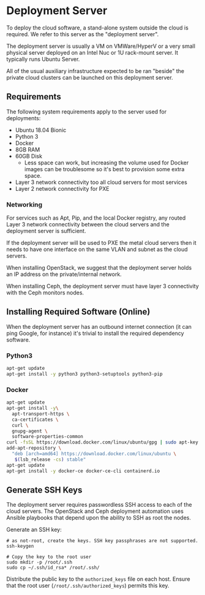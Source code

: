 # Deployment Server

To deploy the cloud software, a stand-alone system outside the cloud is
required. We refer to this server as the "deployment server".

The deployment server is usually a VM on VMWare/HyperV or a very small physical
server deployed on an Intel Nuc or 1U rack-mount server. It typically runs
Ubuntu Server.

All of the usual auxiliary infrastructure expected to be ran "beside" the
private cloud clusters can be launched on this deployment server.


## Requirements

The following system requirements apply to the server used for deployments:

- Ubuntu 18.04 Bionic
- Python 3
- Docker
- 8GB RAM
- 60GB Disk
    - Less space can work, but increasing the volume used for Docker images can
      be troublesome so it's best to provision some extra space.
- Layer 3 network connectivity too all cloud servers for most services
- Layer 2 network connectivity for PXE


### Networking

For services such as Apt, Pip, and the local Docker registry, any routed Layer
3 network connectivity between the cloud servers and the deployment server is
sufficient.

If the deployment server will be used to PXE the metal cloud servers then it
needs to have one interface on the same VLAN and subnet as the cloud servers.

When installing OpenStack, we suggest that the deployment server holds an IP
address on the private/internal network.

When installing Ceph, the deployment server must have layer 3 connectivity with
the Ceph monitors nodes.


## Installing Required Software (Online)

When the deployment server has an outbound internet connection (it can ping
Google, for instance) it's trivial to install the required dependency software.

### Python3

```bash
apt-get update
apt-get install -y python3 python3-setuptools python3-pip
```

### Docker

```bash
apt-get update
apt-get install -y\
  apt-transport-https \
  ca-certificates \
  curl \
  gnupg-agent \
  software-properties-common
curl -fsSL https://download.docker.com/linux/ubuntu/gpg | sudo apt-key add -
add-apt-repository \
  "deb [arch=amd64] https://download.docker.com/linux/ubuntu \
   $(lsb_release -cs) stable"
apt-get update
apt-get install -y docker-ce docker-ce-cli containerd.io
```


## Generate SSH Keys

The deployment server requires passwordless SSH access to each of the cloud
servers. The OpenStack and Ceph deployment automation uses Ansible playbooks
that depend upon the ability to SSH as root the nodes.

Generate an SSH key:

```
# as not-root, create the keys. SSH key passphrases are not supported.
ssh-keygen

# Copy the key to the root user
sudo mkdir -p /root/.ssh
sudo cp ~/.ssh/id_rsa* /root/.ssh/
```

Distribute the public key to the `authorized_keys` file on each host. Ensure
that the root user (`/root/.ssh/authorized_keys`) permits this key.



